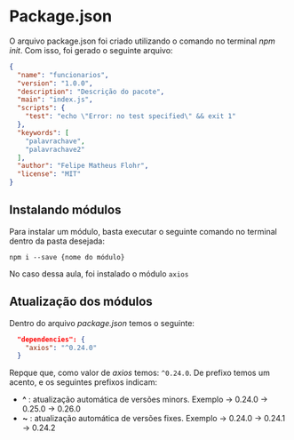 # Package.json
O arquivo package.json foi criado utilizando o comando no terminal *npm init*. Com isso, foi gerado o seguinte arquivo:
```json
{
  "name": "funcionarios",
  "version": "1.0.0",
  "description": "Descrição do pacote",
  "main": "index.js",
  "scripts": {
    "test": "echo \"Error: no test specified\" && exit 1"
  },
  "keywords": [
    "palavrachave",
    "palavrachave2"
  ],
  "author": "Felipe Matheus Flohr",
  "license": "MIT"
}
```

## Instalando módulos
Para instalar um módulo, basta executar o seguinte comando no terminal dentro da pasta desejada:
```
npm i --save {nome do módulo}
```
No caso dessa aula, foi instalado o módulo ```axios```

## Atualização dos módulos
Dentro do arquivo *package.json* temos o seguinte:
```json
  "dependencies": {
    "axios": "^0.24.0"
  }
```
Repque que, como valor de *axios* temos: ```^0.24.0```. De prefixo temos um acento, e os seguintes prefixos indicam:
- **^** : atualização automática de versões minors. Exemplo -> 0.24.0 -> 0.25.0 -> 0.26.0
- **~** : atualização automática de versões fixes. Exemplo -> 0.24.0 -> 0.24.1 -> 0.24.2